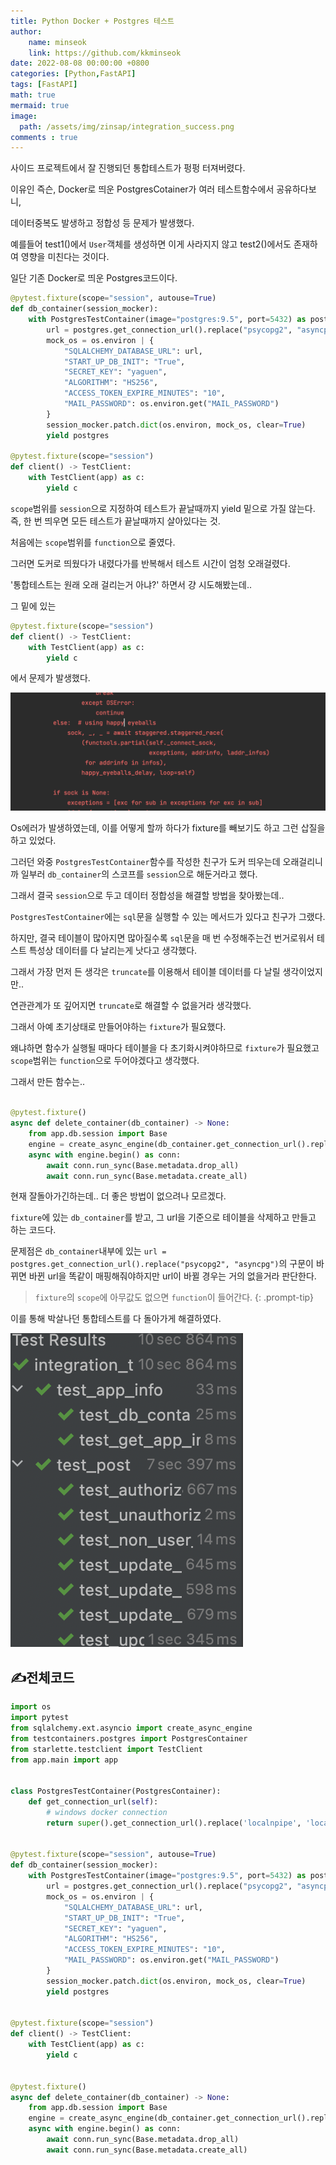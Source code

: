 ```yaml
---
title: Python Docker + Postgres 테스트
author: 
    name: minseok
    link: https://github.com/kkminseok
date: 2022-08-08 00:00:00 +0800
categories: [Python,FastAPI]
tags: [FastAPI]
math: true
mermaid: true
image: 
  path: /assets/img/zinsap/integration_success.png
comments : true
---
```


사이드 프로젝트에서 잘 진행되던 통합테스트가 펑펑 터져버렸다.

이유인 즉슨, Docker로 띄운 PostgresCotainer가 여러 테스트함수에서 공유하다보니, 

데이터중복도 발생하고 정합성 등 문제가 발생했다.

예를들어 test1()에서 `User`객체를 생성하면 이게 사라지지 않고 test2()에서도 존재하여 영향을 미친다는 것이다.

일단 기존 Docker로 띄운 Postgres코드이다.

```python
@pytest.fixture(scope="session", autouse=True)
def db_container(session_mocker):
    with PostgresTestContainer(image="postgres:9.5", port=5432) as postgres:
        url = postgres.get_connection_url().replace("psycopg2", "asyncpg")
        mock_os = os.environ | {
            "SQLALCHEMY_DATABASE_URL": url,
            "START_UP_DB_INIT": "True",
            "SECRET_KEY": "yaguen",
            "ALGORITHM": "HS256",
            "ACCESS_TOKEN_EXPIRE_MINUTES": "10",
            "MAIL_PASSWORD": os.environ.get("MAIL_PASSWORD")
        }
        session_mocker.patch.dict(os.environ, mock_os, clear=True)
        yield postgres

@pytest.fixture(scope="session")
def client() -> TestClient:
    with TestClient(app) as c:
        yield c
```

`scope`범위를 `session`으로 지정하여 테스트가 끝날때까지 yield 밑으로 가질 않는다. 즉, 한 번 띄우면 모든 테스트가 끝날때까지 살아있다는 것.

처음에는 `scope`범위를 `function`으로 줄였다.

그러면 도커로 띄웠다가 내렸다가를 반복해서 테스트 시간이 엄청 오래걸렸다.

'통합테스트는 원래 오래 걸리는거 아냐?' 하면서 걍 시도해봤는데..

그 밑에 있는

```python
@pytest.fixture(scope="session")
def client() -> TestClient:
    with TestClient(app) as c:
        yield c
```

에서 문제가 발생했다. 

![](/assets/img/zinsap/integration_client.png)

Os에러가 발생하였는데, 이를 어떻게 할까 하다가 fixture를 빼보기도 하고 그런 삽질을 하고 있었다.

그러던 와중 `PostgresTestContainer`함수를 작성한 친구가 도커 띄우는데 오래걸리니까 일부러 `db_container`의 스코프를 `session`으로 해둔거라고 했다.

그래서 결국 `session`으로 두고 데이터 정합성을 해결할 방법을 찾아봤는데..

`PostgresTestContainer`에는 `sql`문을 실행할 수 있는 메서드가 있다고 친구가 그랬다.

하지만, 결국 테이블이 많아지면 많아질수록 `sql`문을 매 번 수정해주는건 번거로워서 테스트 특성상 데이터를 다 날리는게 낫다고 생각했다.

그래서 가장 먼저 든 생각은 `truncate`를 이용해서 테이블 데이터를 다 날릴 생각이었지만..

연관관계가 또 깊어지면 `truncate`로 해결할 수 없을거라 생각했다.

그래서 아예 초기상태로 만들어야하는 `fixture`가 필요했다.

왜냐하면 함수가 실행될 때마다 테이블을 다 초기화시켜야하므로 `fixture`가 필요했고 `scope`범위는 `function`으로 두어야겠다고 생각했다.

그래서 만든 함수는..

```python

@pytest.fixture()
async def delete_container(db_container) -> None:
    from app.db.session import Base
    engine = create_async_engine(db_container.get_connection_url().replace("psycopg2", "asyncpg"))
    async with engine.begin() as conn:
        await conn.run_sync(Base.metadata.drop_all)
        await conn.run_sync(Base.metadata.create_all)

```

현재 잘돌아가긴하는데.. 더 좋은 방법이 없으려나 모르겠다.

`fixture`에 있는 `db_container`를 받고, 그 url을 기준으로 테이블을 삭제하고 만들고 하는 코드다.

문제점은 `db_container`내부에 있는 `url = postgres.get_connection_url().replace("psycopg2", "asyncpg")`의 구문이 바뀌면 바뀐 url을 똑같이 매핑해줘야하지만 url이 바뀔 경우는 거의 없을거라 판단한다. 

> `fixture`의 `scope`에 아무값도 없으면 `function`이 들어간다.
{: .prompt-tip}

이를 통해 박살나던 통합테스트를 다 돌아가게 해결하였다.

![](/assets/img/zinsap/integration_success.png)


## ✍️전체코드

```python
import os
import pytest
from sqlalchemy.ext.asyncio import create_async_engine
from testcontainers.postgres import PostgresContainer
from starlette.testclient import TestClient
from app.main import app


class PostgresTestContainer(PostgresContainer):
    def get_connection_url(self):
        # windows docker connection
        return super().get_connection_url().replace('localnpipe', 'localhost')


@pytest.fixture(scope="session", autouse=True)
def db_container(session_mocker):
    with PostgresTestContainer(image="postgres:9.5", port=5432) as postgres:
        url = postgres.get_connection_url().replace("psycopg2", "asyncpg")
        mock_os = os.environ | {
            "SQLALCHEMY_DATABASE_URL": url,
            "START_UP_DB_INIT": "True",
            "SECRET_KEY": "yaguen",
            "ALGORITHM": "HS256",
            "ACCESS_TOKEN_EXPIRE_MINUTES": "10",
            "MAIL_PASSWORD": os.environ.get("MAIL_PASSWORD")
        }
        session_mocker.patch.dict(os.environ, mock_os, clear=True)
        yield postgres


@pytest.fixture(scope="session")
def client() -> TestClient:
    with TestClient(app) as c:
        yield c


@pytest.fixture()
async def delete_container(db_container) -> None:
    from app.db.session import Base
    engine = create_async_engine(db_container.get_connection_url().replace("psycopg2", "asyncpg"))
    async with engine.begin() as conn:
        await conn.run_sync(Base.metadata.drop_all)
        await conn.run_sync(Base.metadata.create_all)

```

